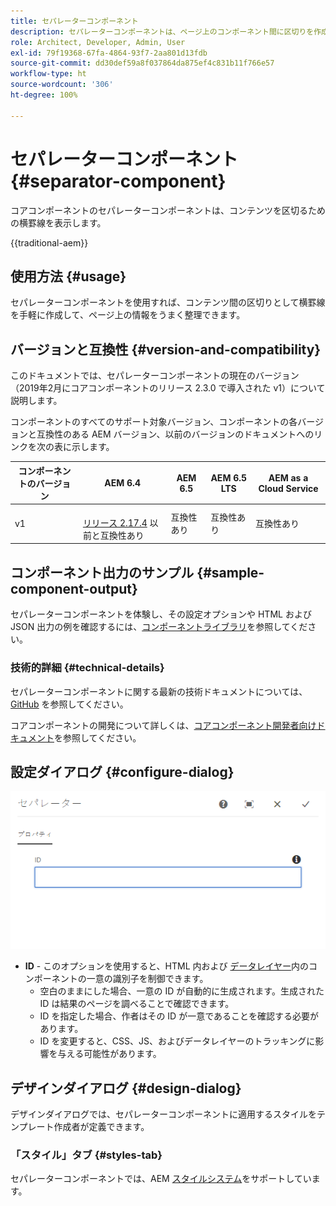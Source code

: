 ```yaml
---
title: セパレーターコンポーネント
description: セパレーターコンポーネントは、ページ上のコンポーネント間に区切りを作成します
role: Architect, Developer, Admin, User
exl-id: 79f19368-67fa-4864-93f7-2aa801d13fdb
source-git-commit: dd30def59a8f037864da875ef4c831b11f766e57
workflow-type: ht
source-wordcount: '306'
ht-degree: 100%

---
```



# セパレーターコンポーネント {#separator-component}

コアコンポーネントのセパレーターコンポーネントは、コンテンツを区切るための横罫線を表示します。

{{traditional-aem}}

## 使用方法 {#usage}

セパレーターコンポーネントを使用すれば、コンテンツ間の区切りとして横罫線を手軽に作成して、ページ上の情報をうまく整理できます。

## バージョンと互換性 {#version-and-compatibility}

このドキュメントでは、セパレーターコンポーネントの現在のバージョン（2019年2月にコアコンポーネントのリリース 2.3.0 で導入された v1）について説明します。

コンポーネントのすべてのサポート対象バージョン、コンポーネントの各バージョンと互換性のある AEM バージョン、以前のバージョンのドキュメントへのリンクを次の表に示します。

| コンポーネントのバージョン | AEM 6.4 | AEM 6.5 | AEM 6.5 LTS | AEM as a Cloud Service |
|---|---|---|---|---|
| v1 | <br>[リリース 2.17.4](/help/versions.md) 以前と互換性あり | 互換性あり | 互換性あり | 互換性あり |

## コンポーネント出力のサンプル {#sample-component-output}

セパレーターコンポーネントを体験し、その設定オプションや HTML および JSON 出力の例を確認するには、[コンポーネントライブラリ](https://adobe.com/go/aem_cmp_library_separator_jp)を参照してください。

### 技術的詳細 {#technical-details}

セパレーターコンポーネントに関する最新の技術ドキュメントについては、[GitHub](https://adobe.com/go/aem_cmp_tech_separator_v1_jp) を参照してください。

コアコンポーネントの開発について詳しくは、[コアコンポーネント開発者向けドキュメント](/help/developing/overview.md)を参照してください。

## 設定ダイアログ {#configure-dialog}

![セパレーターコンポーネントの編集ダイアログ](/help/assets/separator-edit.png)

* **ID** - このオプションを使用すると、HTML 内および [データレイヤー](/help/developing/data-layer/overview.md)内のコンポーネントの一意の識別子を制御できます。
   * 空白のままにした場合、一意の ID が自動的に生成されます。生成された ID は結果のページを調べることで確認できます。
   * ID を指定した場合、作者はその ID が一意であることを確認する必要があります。
   * ID を変更すると、CSS、JS、およびデータレイヤーのトラッキングに影響を与える可能性があります。

## デザインダイアログ {#design-dialog}

デザインダイアログでは、セパレーターコンポーネントに適用するスタイルをテンプレート作成者が定義できます。

### 「スタイル」タブ {#styles-tab}

セパレーターコンポーネントでは、AEM [スタイルシステム](/help/get-started/authoring.md#component-styling)をサポートしています。
